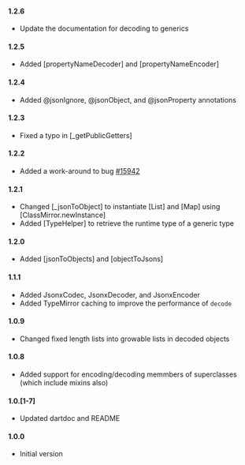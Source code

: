 #### 1.2.6
- Update the documentation for decoding to generics

#### 1.2.5
- Added [propertyNameDecoder] and [propertyNameEncoder]

#### 1.2.4
- Added @jsonIgnore, @jsonObject, and @jsonProperty annotations

#### 1.2.3
- Fixed a typo in [_getPublicGetters]

#### 1.2.2
- Added a work-around to bug [#15942](https://code.google.com/p/dart/issues/detail?id=15942)

#### 1.2.1
- Changed [_jsonToObject] to instantiate [List] and [Map] using
  [ClassMirror.newInstance]
- Added [TypeHelper] to retrieve the runtime type of a generic type

#### 1.2.0
- Added [jsonToObjects] and [objectToJsons]
   
#### 1.1.1
- Added JsonxCodec, JsonxDecoder, and JsonxEncoder
-	Added TypeMirror caching to improve the performance of `decode`

#### 1.0.9
-	Changed fixed length lists into growable lists in decoded objects

#### 1.0.8
-	Added support for encoding/decoding memmbers of superclasses (which
	include mixins also)

#### 1.0.[1-7]
-	Updated dartdoc and README

#### 1.0.0
-	Initial version